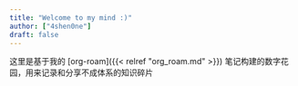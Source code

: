 ```yaml
---
title: "Welcome to my mind :)"
author: ["4shen0ne"]
draft: false
---
```


这里是基于我的 [org-roam]({{< relref "org_roam.md" >}}) 笔记构建的数字花园，用来记录和分享不成体系的知识碎片
